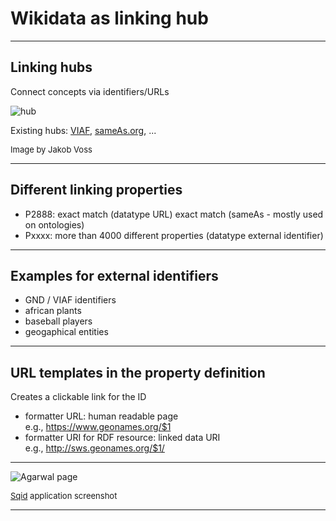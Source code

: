 # Wikidata as linking hub

---

## Linking hubs

Connect concepts via identifiers/URLs

![hub](https://i.imgur.com/dgRaN33.png)

Existing hubs: [VIAF](http://viaf.org), [sameAs.org](http://sameas.org), ...

<font size="-1">Image by Jakob Voss</font>

---

## Different linking properties

- P2888: exact match (datatype URL)
  exact match (sameAs - mostly used on ontologies)
- Pxxxx: more than 4000 different properties (datatype external identifier)

---

## Examples for external identifiers

- GND / VIAF identifiers
- african plants
- baseball players
- geogaphical entities

---

## URL templates in the property definition

Creates a clickable link for the ID

- formatter URL: human readable page<br />
e.g., https://www.geonames.org/$1
- formatter URI for RDF resource: linked data URI<br />
e.g., http://sws.geonames.org/$1/

---

![Agarwal page](https://i.imgur.com/VNaeUMK.jpg)

<font size="-1">[Sqid](https://tools.wmflabs.org/sqid/#/) application screenshot</font>

---

